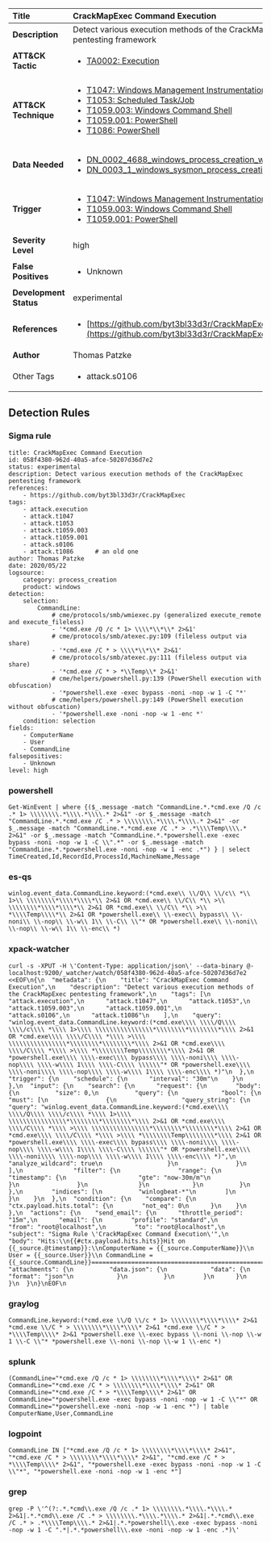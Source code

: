 | Title                    | CrackMapExec Command Execution       |
|:-------------------------|:------------------|
| **Description**          | Detect various execution methods of the CrackMapExec pentesting framework |
| **ATT&amp;CK Tactic**    |  <ul><li>[TA0002: Execution](https://attack.mitre.org/tactics/TA0002)</li></ul>  |
| **ATT&amp;CK Technique** | <ul><li>[T1047: Windows Management Instrumentation](https://attack.mitre.org/techniques/T1047)</li><li>[T1053: Scheduled Task/Job](https://attack.mitre.org/techniques/T1053)</li><li>[T1059.003: Windows Command Shell](https://attack.mitre.org/techniques/T1059.003)</li><li>[T1059.001: PowerShell](https://attack.mitre.org/techniques/T1059.001)</li><li>[T1086: PowerShell](https://attack.mitre.org/techniques/T1086)</li></ul>  |
| **Data Needed**          | <ul><li>[DN_0002_4688_windows_process_creation_with_commandline](../Data_Needed/DN_0002_4688_windows_process_creation_with_commandline.md)</li><li>[DN_0003_1_windows_sysmon_process_creation](../Data_Needed/DN_0003_1_windows_sysmon_process_creation.md)</li></ul>  |
| **Trigger**              | <ul><li>[T1047: Windows Management Instrumentation](../Triggers/T1047.md)</li><li>[T1059.003: Windows Command Shell](../Triggers/T1059.003.md)</li><li>[T1059.001: PowerShell](../Triggers/T1059.001.md)</li></ul>  |
| **Severity Level**       | high |
| **False Positives**      | <ul><li>Unknown</li></ul>  |
| **Development Status**   | experimental |
| **References**           | <ul><li>[https://github.com/byt3bl33d3r/CrackMapExec](https://github.com/byt3bl33d3r/CrackMapExec)</li></ul>  |
| **Author**               | Thomas Patzke |
| Other Tags           | <ul><li>attack.s0106</li></ul> | 

## Detection Rules

### Sigma rule

```
title: CrackMapExec Command Execution
id: 058f4380-962d-40a5-afce-50207d36d7e2
status: experimental
description: Detect various execution methods of the CrackMapExec pentesting framework
references:
    - https://github.com/byt3bl33d3r/CrackMapExec
tags:
    - attack.execution
    - attack.t1047
    - attack.t1053
    - attack.t1059.003  
    - attack.t1059.001
    - attack.s0106
    - attack.t1086      # an old one
author: Thomas Patzke
date: 2020/05/22
logsource:
    category: process_creation
    product: windows
detection:
    selection:
        CommandLine:
            # cme/protocols/smb/wmiexec.py (generalized execute_remote and execute_fileless)
            - '*cmd.exe /Q /c * 1> \\\\*\\*\\* 2>&1'
            # cme/protocols/smb/atexec.py:109 (fileless output via share)
            - '*cmd.exe /C * > \\\\*\\*\\* 2>&1'
            # cme/protocols/smb/atexec.py:111 (fileless output via share)
            - '*cmd.exe /C * > *\\Temp\\* 2>&1'
            # cme/helpers/powershell.py:139 (PowerShell execution with obfuscation)
            - '*powershell.exe -exec bypass -noni -nop -w 1 -C "*'
            # cme/helpers/powershell.py:149 (PowerShell execution without obfuscation)
            - '*powershell.exe -noni -nop -w 1 -enc *'
    condition: selection
fields:
    - ComputerName
    - User
    - CommandLine
falsepositives:
    - Unknown
level: high

```





### powershell
    
```
Get-WinEvent | where {($_.message -match "CommandLine.*.*cmd.exe /Q /c .* 1> \\\\\\\\.*\\\\.*\\\\.* 2>&1" -or $_.message -match "CommandLine.*.*cmd.exe /C .* > \\\\\\\\.*\\\\.*\\\\.* 2>&1" -or $_.message -match "CommandLine.*.*cmd.exe /C .* > .*\\\\Temp\\\\.* 2>&1" -or $_.message -match "CommandLine.*.*powershell.exe -exec bypass -noni -nop -w 1 -C \\".*" -or $_.message -match "CommandLine.*.*powershell.exe -noni -nop -w 1 -enc .*") } | select TimeCreated,Id,RecordId,ProcessId,MachineName,Message
```


### es-qs
    
```
winlog.event_data.CommandLine.keyword:(*cmd.exe\\ \\/Q\\ \\/c\\ *\\ 1>\\ \\\\\\\\*\\\\*\\\\*\\ 2>&1 OR *cmd.exe\\ \\/C\\ *\\ >\\ \\\\\\\\*\\\\*\\\\*\\ 2>&1 OR *cmd.exe\\ \\/C\\ *\\ >\\ *\\\\Temp\\\\*\\ 2>&1 OR *powershell.exe\\ \\-exec\\ bypass\\ \\-noni\\ \\-nop\\ \\-w\\ 1\\ \\-C\\ \\"* OR *powershell.exe\\ \\-noni\\ \\-nop\\ \\-w\\ 1\\ \\-enc\\ *)
```


### xpack-watcher
    
```
curl -s -XPUT -H \'Content-Type: application/json\' --data-binary @- localhost:9200/_watcher/watch/058f4380-962d-40a5-afce-50207d36d7e2 <<EOF\n{\n  "metadata": {\n    "title": "CrackMapExec Command Execution",\n    "description": "Detect various execution methods of the CrackMapExec pentesting framework",\n    "tags": [\n      "attack.execution",\n      "attack.t1047",\n      "attack.t1053",\n      "attack.t1059.003",\n      "attack.t1059.001",\n      "attack.s0106",\n      "attack.t1086"\n    ],\n    "query": "winlog.event_data.CommandLine.keyword:(*cmd.exe\\\\ \\\\/Q\\\\ \\\\/c\\\\ *\\\\ 1>\\\\ \\\\\\\\\\\\\\\\*\\\\\\\\*\\\\\\\\*\\\\ 2>&1 OR *cmd.exe\\\\ \\\\/C\\\\ *\\\\ >\\\\ \\\\\\\\\\\\\\\\*\\\\\\\\*\\\\\\\\*\\\\ 2>&1 OR *cmd.exe\\\\ \\\\/C\\\\ *\\\\ >\\\\ *\\\\\\\\Temp\\\\\\\\*\\\\ 2>&1 OR *powershell.exe\\\\ \\\\-exec\\\\ bypass\\\\ \\\\-noni\\\\ \\\\-nop\\\\ \\\\-w\\\\ 1\\\\ \\\\-C\\\\ \\\\\\"* OR *powershell.exe\\\\ \\\\-noni\\\\ \\\\-nop\\\\ \\\\-w\\\\ 1\\\\ \\\\-enc\\\\ *)"\n  },\n  "trigger": {\n    "schedule": {\n      "interval": "30m"\n    }\n  },\n  "input": {\n    "search": {\n      "request": {\n        "body": {\n          "size": 0,\n          "query": {\n            "bool": {\n              "must": [\n                {\n                  "query_string": {\n                    "query": "winlog.event_data.CommandLine.keyword:(*cmd.exe\\\\ \\\\/Q\\\\ \\\\/c\\\\ *\\\\ 1>\\\\ \\\\\\\\\\\\\\\\*\\\\\\\\*\\\\\\\\*\\\\ 2>&1 OR *cmd.exe\\\\ \\\\/C\\\\ *\\\\ >\\\\ \\\\\\\\\\\\\\\\*\\\\\\\\*\\\\\\\\*\\\\ 2>&1 OR *cmd.exe\\\\ \\\\/C\\\\ *\\\\ >\\\\ *\\\\\\\\Temp\\\\\\\\*\\\\ 2>&1 OR *powershell.exe\\\\ \\\\-exec\\\\ bypass\\\\ \\\\-noni\\\\ \\\\-nop\\\\ \\\\-w\\\\ 1\\\\ \\\\-C\\\\ \\\\\\"* OR *powershell.exe\\\\ \\\\-noni\\\\ \\\\-nop\\\\ \\\\-w\\\\ 1\\\\ \\\\-enc\\\\ *)",\n                    "analyze_wildcard": true\n                  }\n                }\n              ],\n              "filter": {\n                "range": {\n                  "timestamp": {\n                    "gte": "now-30m/m"\n                  }\n                }\n              }\n            }\n          }\n        },\n        "indices": [\n          "winlogbeat-*"\n        ]\n      }\n    }\n  },\n  "condition": {\n    "compare": {\n      "ctx.payload.hits.total": {\n        "not_eq": 0\n      }\n    }\n  },\n  "actions": {\n    "send_email": {\n      "throttle_period": "15m",\n      "email": {\n        "profile": "standard",\n        "from": "root@localhost",\n        "to": "root@localhost",\n        "subject": "Sigma Rule \'CrackMapExec Command Execution\'",\n        "body": "Hits:\\n{{#ctx.payload.hits.hits}}Hit on {{_source.@timestamp}}:\\nComputerName = {{_source.ComputerName}}\\n        User = {{_source.User}}\\n CommandLine = {{_source.CommandLine}}================================================================================\\n{{/ctx.payload.hits.hits}}",\n        "attachments": {\n          "data.json": {\n            "data": {\n              "format": "json"\n            }\n          }\n        }\n      }\n    }\n  }\n}\nEOF\n
```


### graylog
    
```
CommandLine.keyword:(*cmd.exe \\/Q \\/c * 1> \\\\\\\\*\\\\*\\\\* 2>&1 *cmd.exe \\/C * > \\\\\\\\*\\\\*\\\\* 2>&1 *cmd.exe \\/C * > *\\\\Temp\\\\* 2>&1 *powershell.exe \\-exec bypass \\-noni \\-nop \\-w 1 \\-C \\"* *powershell.exe \\-noni \\-nop \\-w 1 \\-enc *)
```


### splunk
    
```
(CommandLine="*cmd.exe /Q /c * 1> \\\\\\\\*\\\\*\\\\* 2>&1" OR CommandLine="*cmd.exe /C * > \\\\\\\\*\\\\*\\\\* 2>&1" OR CommandLine="*cmd.exe /C * > *\\\\Temp\\\\* 2>&1" OR CommandLine="*powershell.exe -exec bypass -noni -nop -w 1 -C \\"*" OR CommandLine="*powershell.exe -noni -nop -w 1 -enc *") | table ComputerName,User,CommandLine
```


### logpoint
    
```
CommandLine IN ["*cmd.exe /Q /c * 1> \\\\\\\\*\\\\*\\\\* 2>&1", "*cmd.exe /C * > \\\\\\\\*\\\\*\\\\* 2>&1", "*cmd.exe /C * > *\\\\Temp\\\\* 2>&1", "*powershell.exe -exec bypass -noni -nop -w 1 -C \\"*", "*powershell.exe -noni -nop -w 1 -enc *"]
```


### grep
    
```
grep -P \'^(?:.*.*cmd\\.exe /Q /c .* 1> \\\\\\\\.*\\\\.*\\\\.* 2>&1|.*.*cmd\\.exe /C .* > \\\\\\\\.*\\\\.*\\\\.* 2>&1|.*.*cmd\\.exe /C .* > .*\\\\Temp\\\\.* 2>&1|.*.*powershell\\.exe -exec bypass -noni -nop -w 1 -C ".*|.*.*powershell\\.exe -noni -nop -w 1 -enc .*)\'
```



